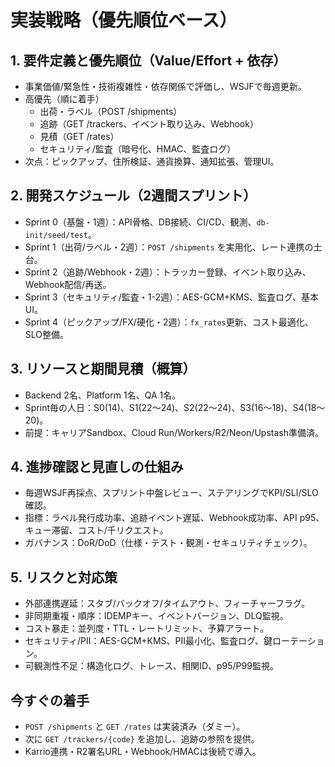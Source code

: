 # 実装戦略（優先順位ベース）

## 1. 要件定義と優先順位（Value/Effort + 依存）
- 事業価値/緊急性・技術複雑性・依存関係で評価し、WSJFで毎週更新。
- 高優先（順に着手）
  - 出荷・ラベル（POST /shipments）
  - 追跡（GET /trackers、イベント取り込み、Webhook）
  - 見積（GET /rates）
  - セキュリティ/監査（暗号化、HMAC、監査ログ）
- 次点：ピックアップ、住所検証、通貨換算、通知拡張、管理UI。

## 2. 開発スケジュール（2週間スプリント）
- Sprint 0（基盤・1週）：API骨格、DB接続、CI/CD、観測、`db-init/seed/test`。
- Sprint 1（出荷/ラベル・2週）：`POST /shipments` を実用化、レート連携の土台。
- Sprint 2（追跡/Webhook・2週）：トラッカー登録、イベント取り込み、Webhook配信/再送。
- Sprint 3（セキュリティ/監査・1-2週）：AES-GCM+KMS、監査ログ、基本UI。
- Sprint 4（ピックアップ/FX/硬化・2週）：`fx_rates`更新、コスト最適化、SLO整備。

## 3. リソースと期間見積（概算）
- Backend 2名、Platform 1名、QA 1名。
- Sprint毎の人日：S0(14)、S1(22〜24)、S2(22〜24)、S3(16〜18)、S4(18〜20)。
- 前提：キャリアSandbox、Cloud Run/Workers/R2/Neon/Upstash準備済。

## 4. 進捗確認と見直しの仕組み
- 毎週WSJF再採点、スプリント中盤レビュー、ステアリングでKPI/SLI/SLO確認。
- 指標：ラベル発行成功率、追跡イベント遅延、Webhook成功率、API p95、キュー滞留、コスト/千リクエスト。
- ガバナンス：DoR/DoD（仕様・テスト・観測・セキュリティチェック）。

## 5. リスクと対応策
- 外部連携遅延：スタブ/バックオフ/タイムアウト、フィーチャーフラグ。
- 非同期重複・順序：IDEMPキー、イベントバージョン、DLQ監視。
- コスト暴走：並列度・TTL・レートリミット、予算アラート。
- セキュリティ/PII：AES-GCM+KMS、PII最小化、監査ログ、鍵ローテーション。
- 可観測性不足：構造化ログ、トレース、相関ID、p95/P99監視。

## 今すぐの着手
- `POST /shipments` と `GET /rates` は実装済み（ダミー）。
- 次に `GET /trackers/{code}` を追加し、追跡の参照を提供。
- Karrio連携・R2署名URL・Webhook/HMACは後続で導入。